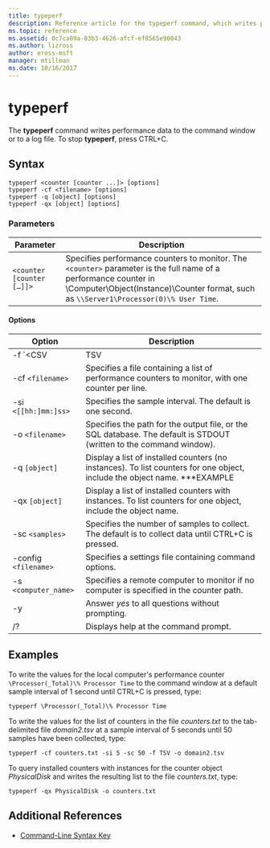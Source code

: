 ```yaml
---
title: typeperf
description: Reference article for the typeperf command, which writes performance data to the command window or to a log file.
ms.topic: reference
ms.assetid: 0c7ca89a-03b3-4626-afcf-ef8565e90043
ms.author: lizross
author: eross-msft
manager: mtillman
ms.date: 10/16/2017
---
```


# typeperf

The **typeperf** command writes performance data to the command window or to a log file. To stop **typeperf**, press CTRL+C.

## Syntax

```
typeperf <counter [counter ...]> [options]
typeperf -cf <filename> [options]
typeperf -q [object] [options]
typeperf -qx [object] [options]
```

### Parameters

| Parameter | Description |
|--|--|
| `<counter [counter […]]>` | Specifies performance counters to monitor. The `<counter>` parameter is the full name of a performance counter in \\Computer\Object(Instance)\Counter format, such as `\\Server1\Processor(0)\% User Time`.  |

#### Options

| Option | Description |
|--|--|
| -f `<CSV | TSV | BIN | SQL>` | Specifies the output file format. The default is CSV. |
| -cf `<filename>` | Specifies a file containing a list of performance counters to monitor, with one counter per line. |
| -si `<[[hh:]mm:]ss>` | Specifies the sample interval. The default is one second. |
| -o `<filename>` | Specifies the path for the output file, or the SQL database. The default is STDOUT (written to the command window). |
| -q `[object]` | Display a list of installed counters (no instances). To list counters for one object, include the object name. ***EXAMPLE |
| -qx `[object]` | Display a list of installed counters with instances. To list counters for one object, include the object name. |
| -sc `<samples>` | Specifies the number of samples to collect. The default is to collect data until CTRL+C is pressed. |
| -config `<filename>` | Specifies a settings file containing command options. |
| -s `<computer_name>` | Specifies a remote computer to monitor if no computer is specified in the counter path. |
| -y | Answer *yes* to all questions without prompting. |
| /? | Displays help at the command prompt. |

## Examples

To write the values for the local computer's performance counter `\Processor(_Total)\% Processor Time` to the command window at a default sample interval of 1 second until CTRL+C is pressed, type:

```
typeperf \Processor(_Total)\% Processor Time
```

To write the values for the list of counters in the file *counters.txt* to the tab-delimited file *domain2.tsv* at a sample interval of 5 seconds until 50 samples have been collected, type:

```
typeperf -cf counters.txt -si 5 -sc 50 -f TSV -o domain2.tsv
```

To query installed counters with instances for the counter object *PhysicalDisk* and writes the resulting list to the file *counters.txt*, type:

```
typeperf -qx PhysicalDisk -o counters.txt
```

## Additional References

- [Command-Line Syntax Key](command-line-syntax-key.md)
